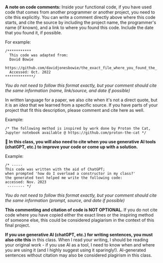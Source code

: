 **A note on code comments:**
Inside your functional code, if you have used code that comes from another programmer or another project, you need to cite this explicitly. You can write a comment directly above where this code starts, and cite the source by including the project name, the programmer's name (if known), and a link to where you found this code. Include the date that you found it, if possible.

For example: 

```
/***********
  This code was adapted from:
  David Bowie
  https://github.com/davidjonesbowie/the_exact_file_where_you_found_the_.code
  Accessed: Oct. 2022
*************/
```
*You do not need to follow this format exactly, but your comment should cite the same information (name, link/source, and date if possible)*

In written language for a paper, we also cite when it's not a direct quote, but it is an *idea* that we learned from a specific source. If you have parts of your project that fit this description, please comment and cite here as well. 

Example:

```
/* The following method is inspired by work done by Proton the Cat,
Jupyter notebook available @ https://github.com/proton-the-cat */
```

**🤖 In this class, you will also need to cite when you use generative AI tools (chatGPT, etc.) to improve your code or come up with a solution.**

Example: 

```
/* -----
This code was written with the aid of ChatGPT;
when prompted 'how do I overload a constructor in my class?'
the generated text helped me write the following code:
accessed: Nov. 2023
 -------- */
```
*You do not need to follow this format exactly, but your comment should cite the same information (prompt, source, and date if possible)*

**This commenting and citation of code is NOT OPTIONAL.** If you do not cite code where you have copied either the exact lines or the inspiring method of someone else, this could be considered plagiarism in the context of this final project.

**If you use generative AI (chatGPT, etc.) for writing sentences, you must also cite this** in this class. When I read your writing, I should be reading your original work - if you use AI as a tool, I need to know when and where you are using it (and I highly suggest using it sparingly!). AI-generated sentences without citation may also be considered plagirism in this class.
